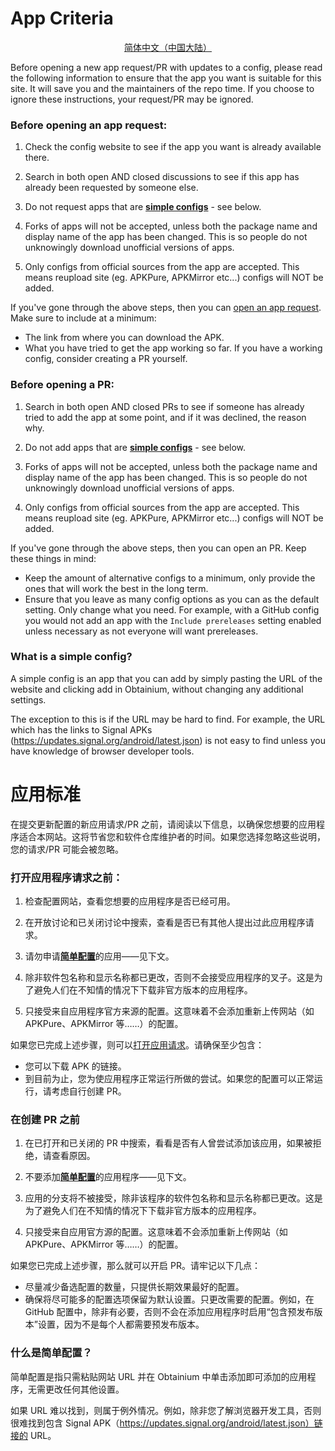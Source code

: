 # App Criteria

<div align="center">

[简体中文（中国大陆）](#zh-cn) 

</div>

Before opening a new app request/PR with updates to a config, please read the following information to ensure that the app you want is suitable for this site. It will save you and the maintainers of the repo time. If you choose to ignore these instructions, your request/PR may be ignored.


### Before opening an app request:

1. Check the config website to see if the app you want is already available there.

2. Search in both open AND closed discussions to see if this app has already been requested by someone else.

3. Do not request apps that are [**simple configs**](#simple-config) - see below.

4. Forks of apps will not be accepted, unless both the package name and display name of the app has been changed. This is so people do not unknowingly download unofficial versions of apps.

5. Only configs from official sources from the app are accepted. This means reupload site (eg. APKPure, APKMirror etc...) configs will NOT be added.


If you've gone through the above steps, then you can [open an app request](https://github.com/ImranR98/apps.obtainium.imranr.dev/discussions/new?category=app-requests). Make sure to include at a minimum:

- The link from where you can download the APK.
- What you have tried to get the app working so far. If you have a working config, consider creating a PR yourself.


### Before opening a PR:

1. Search in both open AND closed PRs to see if someone has already tried to add the app at some point, and if it was declined, the reason why.

2. Do not add apps that are [**simple configs**](#simple-config) - see below.

3. Forks of apps will not be accepted, unless both the package name and display name of the app has been changed. This is so people do not unknowingly download unofficial versions of apps.

4. Only configs from official sources from the app are accepted. This means reupload site (eg. APKPure, APKMirror etc...) configs will NOT be added.

If you've gone through the above steps, then you can open an PR. Keep these things in mind:

- Keep the amount of alternative configs to a minimum, only provide the ones that will work the best in the long term.
- Ensure that you leave as many config options as you can as the default setting. Only change what you need. For example, with a GitHub config you would not add an app with the `Include prereleases` setting enabled unless necessary as not everyone will want prereleases.

<span id="simple-config"></span>
### What is a simple config?

A simple config is an app that you can add by simply pasting the URL of the website and clicking add in Obtainium, without changing any additional settings.

The exception to this is if the URL may be hard to find. For example, the URL which has the links to Signal APKs (https://updates.signal.org/android/latest.json) is not easy to find unless you have knowledge of browser developer tools.

<span id="zh-cn"></span>
# 应用标准

在提交更新配置的新应用请求/PR 之前，请阅读以下信息，以确保您想要的应用程序适合本网站。这将节省您和软件仓库维护者的时间。如果您选择忽略这些说明，您的请求/PR 可能会被忽略。

### 打开应用程序请求之前：

1. 检查配置网站，查看您想要的应用程序是否已经可用。

2. 在开放讨论和已关闭讨论中搜索，查看是否已有其他人提出过此应用程序请求。

3. 请勿申请[**简单配置**](#simple-config-zh-cn)的应用——见下文。

4. 除非软件包名称和显示名称都已更改，否则不会接受应用程序的叉子。这是为了避免人们在不知情的情况下下载非官方版本的应用程序。

5. 只接受来自应用程序官方来源的配置。这意味着不会添加重新上传网站（如 APKPure、APKMirror 等……）的配置。


如果您已完成上述步骤，则可以[打开应用请求](https://github.com/ImranR98/apps.obtainium.imranr.dev/discussions/new?category=app-requests)。请确保至少包含：

- 您可以下载 APK 的链接。
- 到目前为止，您为使应用程序正常运行所做的尝试。如果您的配置可以正常运行，请考虑自行创建 PR。


### 在创建 PR 之前

1. 在已打开和已关闭的 PR 中搜索，看看是否有人曾尝试添加该应用，如果被拒绝，请查看原因。

2. 不要添加[**简单配置**](#simple-config-zh-cn)的应用程序——见下文。

3. 应用的分支将不被接受，除非该程序的软件包名称和显示名称都已更改。这是为了避免人们在不知情的情况下下载非官方版本的应用程序。

4. 只接受来自应用官方源的配置。这意味着不会添加重新上传网站（如 APKPure、APKMirror 等……）的配置。

如果您已完成上述步骤，那么就可以开启 PR。请牢记以下几点：

- 尽量减少备选配置的数量，只提供长期效果最好的配置。
- 确保将尽可能多的配置选项保留为默认设置。只更改需要的配置。例如，在 GitHub 配置中，除非有必要，否则不会在添加应用程序时启用“包含预发布版本”设置，因为不是每个人都需要预发布版本。

<span id="simple-config-zh-cn"></span>
### 什么是简单配置？

简单配置是指只需粘贴网站 URL 并在 Obtainium 中单击添加即可添加的应用程序，无需更改任何其他设置。

如果 URL 难以找到，则属于例外情况。例如，除非您了解浏览器开发工具，否则很难找到包含 Signal APK（https://updates.signal.org/android/latest.json）链接的 URL。
